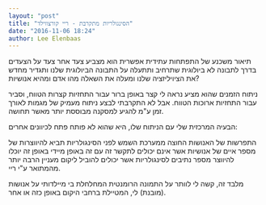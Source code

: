 ```yaml
---
layout: "post"
title: "הסינגולריות מתקרבת - ריי קורצווילד"
date: "2016-11-06 18:24"
author: Lee Elenbaas
---
```

תיאור משכנע של התפתחות עתידית אפשרית
הוא מצביע צעד אחר צעד על הצעדים בדרך לתבונה לא ביולוגית
שתרחיב ותתעלה על התבונה הביולוגית שלנו
ותגדיר מחדש את הציויליזציה שלנו
ומעלה את השאלה מהו אדם ומהיא אנושיות?

ניתוח הזמנים שהוא מציע נראה לי קצר באופן ברור עבור התחזיות קצרות הטווח, וסביר עבור התחזיות ארוכות הטווח. אבל לא התקרבתי לבצע ניתוח מעמיק של מגמות לאורך זמן ע"מ להגיע למסקנה מבוססת יותר מאשר תחושה.

הבעיה המרכזית שלי עם הניתוח שלו, היא שהוא לא פותח פתח לכיוונים אחרים:

התפרשות של האנושות החוצה ממערכת השמש לפני הסינגולריות
תביא להיווצרות של מספר איים של אנושיות אשר אינם יכולים לתקשר זה עם זה באופן מיידי
באופן זה יוכלו להיווצר מספר נתיבים לסינגולריות אשר יכולים להוביל ליקום מעניין הרבה יותר מהמתואר ע"י ריי.

מלבד זה, קשה לי לוותר על התמונה הרומנטית המחלחלת בי מיילדותי על אנושות (מובנת) לי, המטיילת ברחבי היקום באופן כזה או אחר.
